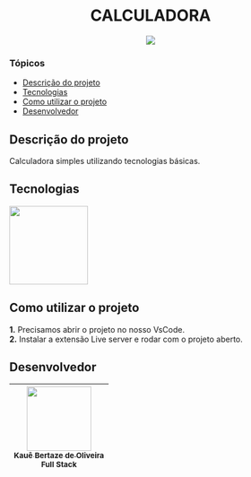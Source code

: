 <h1 align="center">CALCULADORA</h1>

<p align="center">
<img loading="lazy" src="http://img.shields.io/static/v1?label=STATUS&message=CONCLUIDO&color=GREEN&style=for-the-badge"/>
</p>

### Tópicos

- [Descrição do projeto](#descrição-do-projeto)
- [Tecnologias](#tecnologias)
- [Como utilizar o projeto](#como-utilizar-o-projeto)
- [Desenvolvedor](#desenvolvedor)

## Descrição do projeto

Calculadora simples utilizando tecnologias básicas.

## Tecnologias

<div width="140px">
    <img width="140px" src="https://skillicons.dev/icons?i=html,css,javascript" />
</div>

## Como utilizar o projeto

**1.** Precisamos abrir o projeto no nosso VsCode.<br>
**2.** Instalar a extensão Live server e rodar com o projeto aberto.<br>

## Desenvolvedor

| [<img src="https://avatars.githubusercontent.com/u/69527468?v=4" width=115><br><sub>Kauê Bertaze de Oliveira</sub>](https://github.com/KaueTTS)<br><sub>Full Stack</sub> |
| :---:
